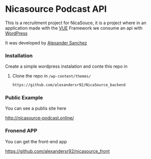 # Nicasource Podcast API

This is a recruitment project for NicaSouce, it is a project where in an application made with the  [VUE](https://vuejs.org/)  Framework we consume an api with [WordPress](https://wordpress.org/)

It was developed by [Alexander Sanchez](https://www.linkedin.com/in/alexandersr92/) 

### Installation

Create a simple wordpress instalation and conte this repo in 

1. Clone the repo in    ``` /wp-content/themes/  ```
   ```sh
   https://github.com/alexandersr92/NicaSource_backend
   ```

  ### Public Example
  
  You can see a publis site here
  
http://nicasource-podcast.online/

  ### Fronend APP
  
  You can get the front-end app
  
https://github.com/alexandersr92/nicasource_front
